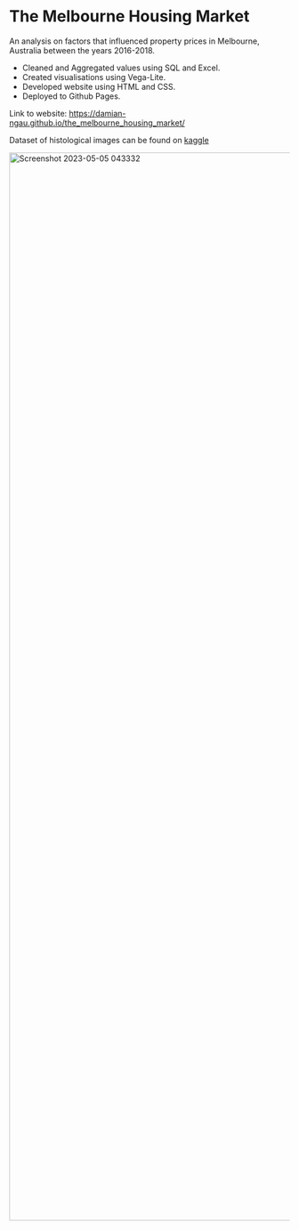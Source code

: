 # The Melbourne Housing Market

An analysis on factors that influenced property prices in Melbourne, Australia between the years 2016-2018.

- Cleaned and Aggregated values using SQL and Excel.
- Created visualisations using Vega-Lite.
- Developed website using HTML and CSS.
- Deployed to Github Pages.

Link to website: https://damian-ngau.github.io/the_melbourne_housing_market/

Dataset of histological images can be found on [kaggle](https://www.kaggle.com/datasets/anthonypino/melbourne-housing-market)

<img width="1920" alt="Screenshot 2023-05-05 043332" src="https://user-images.githubusercontent.com/49575407/236297380-c11cdd3b-0b79-4770-9215-74ffaecbb4fa.png">
